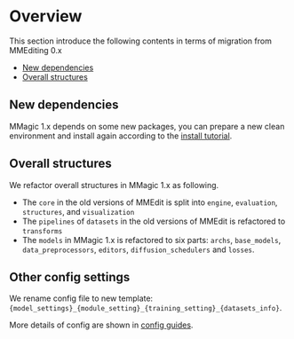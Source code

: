 # Overview

This section introduce the following contents in terms of migration from MMEditing 0.x

- [New dependencies](#new-dependencies)
- [Overall structures](#overall-structures)

## New dependencies

MMagic 1.x depends on some new packages, you can prepare a new clean environment and install again according to the [install tutorial](../get_started/install.md).

## Overall structures

We refactor overall structures in MMagic 1.x as following.

- The  `core` in the old versions of MMEdit is split into `engine`, `evaluation`, `structures`, and `visualization`
- The `pipelines` of `datasets` in the old versions of MMEdit is refactored to `transforms`
- The `models` in MMagic 1.x is refactored to six parts: `archs`, `base_models`, `data_preprocessors`, `editors`, `diffusion_schedulers` and `losses`.

## Other config settings

We rename config file to new template: `{model_settings}_{module_setting}_{training_setting}_{datasets_info}`.

More details of config are shown in [config guides](../user_guides/config.md).
